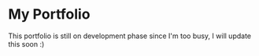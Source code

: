 <h1>My Portfolio</h1>

<p> This portfolio is still on development phase since I'm too busy, I will update this soon :) </p>

